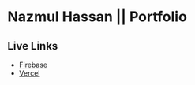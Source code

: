 # Nazmul Hassan || Portfolio

## Live Links

- [Firebase](https://nazmul-nhb.web.app/)
- [Vercel](https://nazmul-nhb.vercel.app/)
